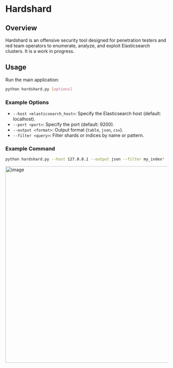 # Hardshard

## Overview
Hardshard is an offensive security tool designed for penetration testers and red team operators to enumerate, analyze, and exploit Elasticsearch clusters. It is a work in progress.

## Usage
Run the main application:
```sh
python hardshard.py [options]
```

### Example Options
- `--host <elasticsearch_host>`: Specify the Elasticsearch host (default: localhost).
- `--port <port>`: Specify the port (default: 9200).
- `--output <format>`: Output format (`table`, `json`, `csv`).
- `--filter <query>`: Filter shards or indices by name or pattern.

### Example Command
```sh
python hardshard.py --host 127.0.0.1 --output json --filter my_index*
```

<img width="612" alt="image" src="https://github.com/user-attachments/assets/a9c3166b-3529-4150-9408-b03a380343f0" />
